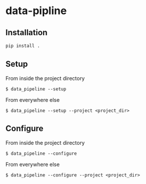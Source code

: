 # data-pipline

## Installation

```python
pip install .
```

## Setup

From inside the project directory
```
$ data_pipeline --setup
```

From everywhere else
```
$ data_pipeline --setup --project <project_dir>
```

## Configure


From inside the project directory
```
$ data_pipeline --configure
```

From everywhere else
```
$ data_pipeline --configure --project <project_dir>
```


